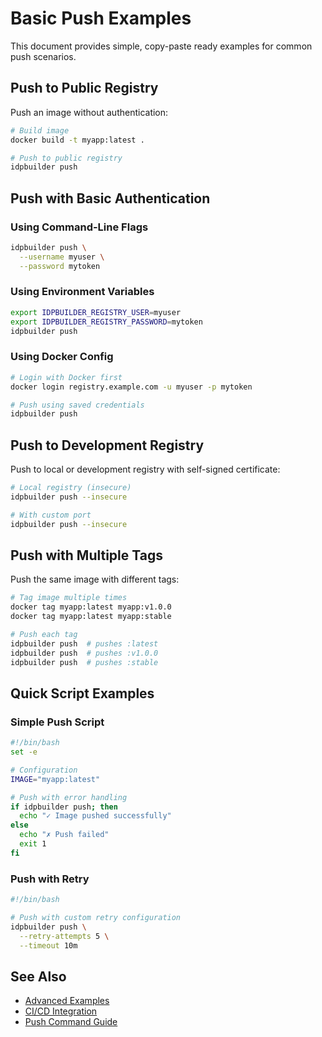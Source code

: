 # Basic Push Examples

This document provides simple, copy-paste ready examples for common push scenarios.

## Push to Public Registry

Push an image without authentication:

```bash
# Build image
docker build -t myapp:latest .

# Push to public registry
idpbuilder push
```

## Push with Basic Authentication

### Using Command-Line Flags

```bash
idpbuilder push \
  --username myuser \
  --password mytoken
```

### Using Environment Variables

```bash
export IDPBUILDER_REGISTRY_USER=myuser
export IDPBUILDER_REGISTRY_PASSWORD=mytoken
idpbuilder push
```

### Using Docker Config

```bash
# Login with Docker first
docker login registry.example.com -u myuser -p mytoken

# Push using saved credentials
idpbuilder push
```

## Push to Development Registry

Push to local or development registry with self-signed certificate:

```bash
# Local registry (insecure)
idpbuilder push --insecure

# With custom port
idpbuilder push --insecure
```

## Push with Multiple Tags

Push the same image with different tags:

```bash
# Tag image multiple times
docker tag myapp:latest myapp:v1.0.0
docker tag myapp:latest myapp:stable

# Push each tag
idpbuilder push  # pushes :latest
idpbuilder push  # pushes :v1.0.0
idpbuilder push  # pushes :stable
```

## Quick Script Examples

### Simple Push Script

```bash
#!/bin/bash
set -e

# Configuration
IMAGE="myapp:latest"

# Push with error handling
if idpbuilder push; then
  echo "✓ Image pushed successfully"
else
  echo "✗ Push failed"
  exit 1
fi
```

### Push with Retry

```bash
#!/bin/bash

# Push with custom retry configuration
idpbuilder push \
  --retry-attempts 5 \
  --timeout 10m
```

## See Also

- [Advanced Examples](advanced-push.md)
- [CI/CD Integration](ci-integration.md)
- [Push Command Guide](../user-guide/push-command.md)
